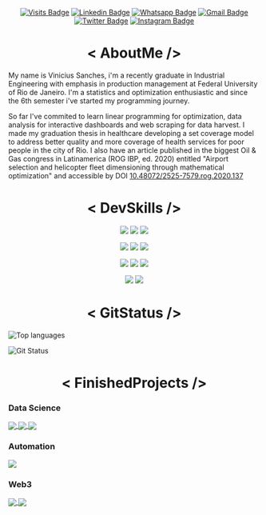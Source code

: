 <div align="center">

[![Visits Badge](https://badges.pufler.dev/visits/vinismachadoo/vinismachadoo)](https://www.github.com/vinismachadoo)
[![Linkedin Badge](https://img.shields.io/badge/LinkedIn-Profile-informational?style=flat&logo=Linkedin&logoColor=white&color=blue)](https://www.linkedin.com/in/vinismachadoo/)
[![Whatsapp Badge](https://img.shields.io/badge/Whatsapp-Message-informational?style=flat&logo=whatsapp&logoColor=white&color=4CA143)](https://api.whatsapp.com/send?phone=5521991751351&text=Hello!)
[![Gmail Badge](https://img.shields.io/badge/Gmail-Mail-informational?style=flat&logo=Gmail&logoColor=white&color=c14438)](mailto:vinicius.sanches@poli.ufrj.br)
[![Twitter Badge](https://img.shields.io/badge/Twitter-Profile-informational?style=flat&logo=Twitter&logoColor=white&color=1CA2F1)](https://twitter.com/ovinisanches)
[![Instagram Badge](https://img.shields.io/badge/Instagram-Profile-informational?style=flat&logo=instagram&logoColor=white&color=E4405F)](https://www.instagram.com/ovinisanches)

 </div>

<div align="center">

# < AboutMe />

</div>


My name is Vinicius Sanches, i'm a recently graduate in Industrial Engineering with emphasis in production management at Federal University of Rio de Janeiro. I'm a statistics and optimization enthusiastic and since the 6th semester i've started my programming journey.

So far I've commited to learn linear programming for optimization, data analysis for interactive dashboards and web scraping for data harvest. I made my graduation thesis in healthcare developing a set coverage model to address better quality and more coverage of health services for poor people in the city of Rio. I also have an article published in the biggest Oil & Gas congress in Latinamerica (ROG IBP, ed. 2020) entitled "Airport selection and helicopter fleet dimensioning through mathematical optimization" and accessible by DOI [10.48072/2525-7579.rog.2020.137](https://doi.org/10.48072/2525-7579.rog.2020.137)

<div align="center">

# < DevSkills />

</div>

<div align="center">
 
![](https://img.shields.io/badge/Editor-VSCode-informational?style=flat&logo=visual-studio-code&logoColor=white&color=007ACC)
![](https://img.shields.io/badge/Cloud-Heroku-informational?style=flat&logo=heroku&logoColor=white&color=430098)
![](https://img.shields.io/badge/Cloud-Vercel-informational?style=flat&logo=vercel&logoColor=white&color=000000)

![](https://img.shields.io/badge/Code-Python-informational?style=flat&logo=python&logoColor=white&color=3776AB)
![](https://img.shields.io/badge/Framework-Dash-informational?style=flat&logo=plotly&logoColor=white&color=3F4F75)
![](https://img.shields.io/badge/Framework-FastAPI-informational?style=flat&logo=fastapi&logoColor=white&color=109989)

![](https://img.shields.io/badge/Code-JavaScript-informational?style=flat&logo=javascript&logoColor=white&color=F7DF1E)
![](https://img.shields.io/badge/Framework-Tailwind-informational?style=flat&logo=tailwind-css&logoColor=white&color=06B6D4)
![](https://img.shields.io/badge/Framework-Next.js-informational?style=flat&logo=next.js&logoColor=white&color=000000)

![](https://img.shields.io/badge/Code-Solidity-informational?style=flat&logo=solidity&logoColor=white&color=363636)
![](https://img.shields.io/badge/Code-Ethereum-informational?style=flat&logo=ethereum&logoColor=white&color=3C3C3D)
 
</div>

<div align="center">

# < GitStatus />

</div>

![Top languages](https://github-readme-stats.vercel.app/api/top-langs/?username=vinismachadoo&show_icons=true&hide_border=true&layout=compact&text_color=c9cacc&title_color=ffffff&bg_color=1d1f21)

![Git Status](https://github-readme-stats.vercel.app/api?username=vinismachadoo&show_icons=true&hide_border=true&count_private=true&title_color=ffffff&text_color=c9cacc&bg_color=1d1f21)

<div align="center">

# < FinishedProjects />

</div>

### Data Science

<a href="https://github.com/vinismachadoo/otimizacao-petroleo-offshore">
  <img align="center" src="https://github-readme-stats.vercel.app/api/pin/?username=vinismachadoo&repo=otimizacao-petroleo-offshore&hide_border=true&text_color=c9cacc&title_color=ffffff&bg_color=1d1f21" />
</a>
<a href="https://github.com/vinismachadoo/aviacao-civil-brasil">
  <img align="center" src="https://github-readme-stats.vercel.app/api/pin/?username=vinismachadoo&repo=aviacao-civil-brasil&hide_border=true&text_color=c9cacc&title_color=ffffff&bg_color=1d1f21" />
</a>
<a href="https://github.com/vinismachadoo/alura-imersao-dados-2">
  <img align="center" src="https://github-readme-stats.vercel.app/api/pin/?username=vinismachadoo&repo=alura-imersao-dados-2&hide_border=true&text_color=c9cacc&title_color=ffffff&bg_color=1d1f21" />
</a>

### Automation

<a href="https://github.com/vinismachadoo/automacao-siga-ufrj">
  <img align="center" src="https://github-readme-stats.vercel.app/api/pin/?username=vinismachadoo&repo=automacao-siga-ufrj&hide_border=true&text_color=c9cacc&title_color=ffffff&bg_color=1d1f21" />
</a>

### Web3

<a href="https://github.com/vinismachadoo/web3-wave-portal">
  <img align="center" src="https://github-readme-stats.vercel.app/api/pin/?username=vinismachadoo&repo=web3-wave-portal&hide_border=true&text_color=c9cacc&title_color=ffffff&bg_color=1d1f21" />
</a>
<a href="https://github.com/vinismachadoo/web3-emojiark-nft">
  <img align="center" src="https://github-readme-stats.vercel.app/api/pin/?username=vinismachadoo&repo=web3-emojiark-nft&hide_border=true&text_color=c9cacc&title_color=ffffff&bg_color=1d1f21" />
</a>
